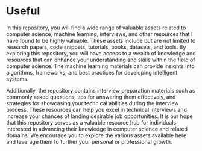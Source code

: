 # Useful
In this repository, you will find a wide range of valuable assets related to computer science, machine learning, interviews, and other resources that I have found to be highly valuable. These assets include but are not limited to research papers, code snippets, tutorials, books, datasets, and tools.
By exploring this repository, you will have access to a wealth of knowledge and resources that can enhance your understanding and skills within the field of computer science. 
The machine learning materials can provide insights into algorithms, frameworks, and best practices for developing intelligent systems.


Additionally, the repository contains interview preparation materials such as commonly asked questions, tips for answering them effectively, and strategies for showcasing your technical abilities during the interview process. These resources can help you excel in technical interviews and increase your chances of landing desirable job opportunities.
It is our hope that this repository serves as a valuable resource hub for individuals interested in advancing their knowledge in computer science and related domains. We encourage you to explore the various assets available here and leverage them to further your personal or professional growth.

